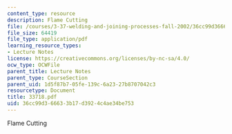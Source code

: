 ```yaml
---
content_type: resource
description: Flame Cutting
file: /courses/3-37-welding-and-joining-processes-fall-2002/36cc99d366633b17d3924c4ae34be753_33718.pdf
file_size: 64419
file_type: application/pdf
learning_resource_types:
- Lecture Notes
license: https://creativecommons.org/licenses/by-nc-sa/4.0/
ocw_type: OCWFile
parent_title: Lecture Notes
parent_type: CourseSection
parent_uid: 1d5f87b7-05fe-139c-6a23-27b8707042c3
resourcetype: Document
title: 33718.pdf
uid: 36cc99d3-6663-3b17-d392-4c4ae34be753
---
```

Flame Cutting